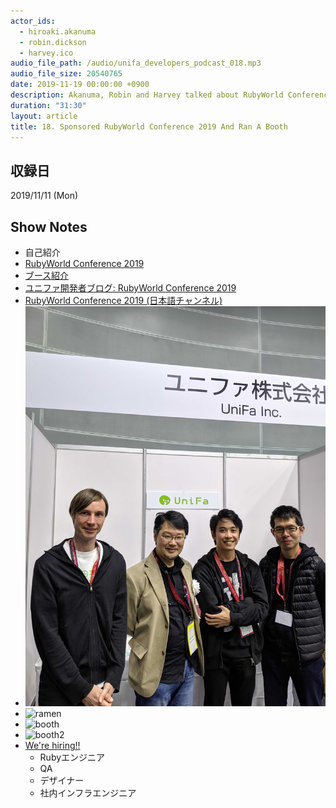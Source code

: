 ```yaml
---
actor_ids:
  - hiroaki.akanuma
  - robin.dickson
  - harvey.ico
audio_file_path: /audio/unifa_developers_podcast_018.mp3
audio_file_size: 20540765
date: 2019-11-19 00:00:00 +0900
description: Akanuma, Robin and Harvey talked about RubyWorld Conference 2019 in English. We sponsored and ran a booth.
duration: "31:30"
layout: article
title: 18. Sponsored RubyWorld Conference 2019 And Ran A Booth
---
```


## 収録日

2019/11/11 (Mon)

## Show Notes

- 自己紹介
- [RubyWorld Conference 2019](https://2019.rubyworld-conf.org/ja/)
- [ブース紹介](https://twitter.com/rubyworldconf/status/1192337155890110464?s=12)
- [ユニファ開発者ブログ: RubyWorld Conference 2019](https://tech.unifa-e.com/entry/2019/10/29/154044)
- [RubyWorld Conference 2019 (日本語チャンネル)](https://www.youtube.com/watch?v=3WdN2gRC7qo)
- ![matz](/images/snapshots/18/matz.jpg)
- ![ramen](/images/snapshots/18/ramen.jpg)
- ![booth](/images/snapshots/18/booth.jpg)
- ![booth2](/images/snapshots/18/booth2.jpg)
- [We're hiring!!](https://recruit.jobcan.jp/unifa-e/list)
  - Rubyエンジニア
  - QA
  - デザイナー
  - 社内インフラエンジニア

